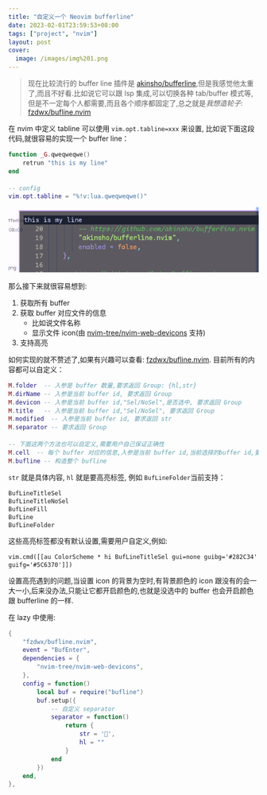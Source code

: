 ```yaml
---
title: "自定义一个 Neovim bufferline"
date: 2023-02-01T23:59:53+08:00
tags: ["project", "nvim"]
layout: post
cover:
  image: /images/img%201.png
---
```


> 现在比较流行的 buffer line 插件是 [akinsho/bufferline](https://github.com/akinsho/bufferline.nvim),但是我感觉他太重了,而且不好看.比如说它可以跟 lsp 集成,可以切换各种 tab/buffer 模式等,但是不一定每个人都需要,而且各个顺序都固定了,总之就是*我想造轮子*: [fzdwx/bufline.nvim](https://github.com/fzdwx/bufline.nvim.git)

在 nvim 中定义 tabline 可以使用 `vim.opt.tabline=xxx` 来设置, 比如说下面这段代码,就很容易的实现一个 buffer line：

```lua
function _G.qweqweqwe()
	retrun "this is my line"
end

-- config
vim.opt.tabline = "%!v:lua.qweqweqwe()"
```

![Show](/images/20230202002815.png)

那么接下来就很容易想到:

1. 获取所有 buffer
2. 获取 buffer 对应文件的信息
   - 比如说文件名称
   - 显示文件 icon(由 [nvim-tree/nvim-web-devicons](https://github.com/nvim-tree/nvim-web-devicons) 支持)
3. 支持高亮

如何实现的就不赘述了,如果有兴趣可以查看: [fzdwx/bufline.nvim](https://github.com/fzdwx/bufline.nvim.git). 目前所有的内容都可以自定义：

```lua
M.folder  -- 入参是 buffer 数量,要求返回 Group: {hl,str}
M.dirName -- 入参是当前 buffer id, 要求返回 Group
M.devicon -- 入参是当前 buffer id,"Sel/NoSel",是否选中, 要求返回 Group
M.title   -- 入参是当前 buffer id,"Sel/NoSel", 要求返回 Group
M.modified  -- 入参是当前 buffer id, 要求返回 str
M.separator -- 要求返回 Group

-- 下面这两个方法也可以自定义,需要用户自己保证正确性
M.cell  -- 每个 buffer 对应的信息,入参是当前 buffer id,当前选择的buffer id,要求返回 group 列表
M.bufline -- 构造整个 bufline
```

`str` 就是具体内容, `hl` 就是要高亮标签, 例如 `BufLineFolder`当前支持：

```
BufLineTitleSel
BufLineTitleNoSel
BufLineFill
BufLine
BufLineFolder
```

这些高亮标签都没有默认设置,需要用户自定义,例如:

```
vim.cmd([[au ColorScheme * hi BufLineTitleSel gui=none guibg='#282C34' guifg='#5C6370']])
```

设置高亮遇到的问题,当设置 icon 的背景为空时,有背景颜色的 icon 跟没有的会一大一小,后来没办法,只能让它都开启颜色的,也就是没选中的 buffer 也会开启颜色跟 bufferline 的一样.

在 lazy 中使用:

```lua
{
    "fzdwx/bufline.nvim",
    event = "BufEnter",
    dependencies = {
        "nvim-tree/nvim-web-devicons",
    },
    config = function()
        local buf = require("bufline")
        buf.setup({
            -- 自定义 separator
            separator = function()
                return {
                    str = '',
                    hl = ""
                }
            end
        })
    end,
},
```
